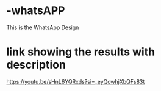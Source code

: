 # -whatsAPP
This is the WhatsApp Design 
# link showing the results with description
https://youtu.be/sHnL6YQRxds?si=_eyQowhjXbQFs83t
